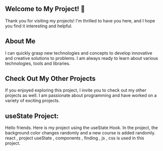 ## Welcome to My Project! 👋

Thank you for visiting my projects! I'm thrilled to have you here, and I hope you find it interesting and helpful.

## About Me
I can quickly grasp new technologies and concepts to develop innovative and creative solutions to problems. I am always ready to learn about various technologies, tools and libraries.

## Check Out My Other Projects 
If you enjoyed exploring this project, I invite you to check out my other projects as well. I am passionate about programming and have worked on a variety of exciting projects.

## useState Project:
Hello friends. Here is my project using the useState Hook. In the project, the background color changes randomly and a new course is added randomly.  react , project  useState , components , finding , js , css is used in this project.
